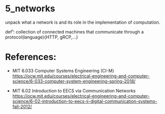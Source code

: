 # 5_networks

unpack what a network is and its role in the implementation of computation.

def¹: collection of connected machines that communicate through a protocol(language){HTTP, gRCP,...}

# References:
* MIT 6.033	Computer Systems Engineering (CI-M)
    https://ocw.mit.edu/courses/electrical-engineering-and-computer-science/6-033-computer-system-engineering-spring-2018/
    
* MIT 6.02 Introduction to EECS via Communication Networks
    https://ocw.mit.edu/courses/electrical-engineering-and-computer-science/6-02-introduction-to-eecs-ii-digital-communication-systems-fall-2012/
    

